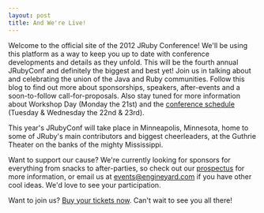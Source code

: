 ```yaml
---
layout: post
title: And We're Live!
---
```

Welcome to the official site of the 2012 JRuby Conference! We'll be
using this platform as a way to keep you up to date with conference
developments and details as they unfold. This will be the fourth
annual JRubyConf and definitely the biggest and best yet! Join us in
talking about and celebrating the union of the Java and Ruby
communities. Follow this blog to find out more about sponsorships,
speakers, after-events and a soon-to-follow call-for-proposals. Also
stay tuned for more information about Workshop Day (Monday the 21st)
and the [conference schedule][schedule] (Tuesday & Wednesday the 22nd
& 23rd).

This year's JRubyConf will take place in Minneapolis, Minnesota, home
to some of JRuby's main contributors and biggest cheerleaders, at the
Guthrie Theater on the banks of the mighty Mississippi.

Want to support our cause? We're currently looking for sponsors for
everything from snacks to after-parties, so check out our [prospectus][]
for more information, or email us at [events@engineyard.com][events] if you have
other cool ideas. We'd love to see your participation.

Want to join us? [Buy your tickets now][register]. Can't wait to see
you all there!

[prospectus]: /jrubyconf2012-sponsor.pdf
[events]: mailto:events@engineyard.com?subject=JRubyConf%202012
[register]: http://www.eventbrite.com/event/2571529514
[schedule]: /#schedule
